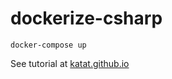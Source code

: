 # dockerize-csharp

`docker-compose up`

See tutorial at [katat.github.io](https://katat.github.io)
